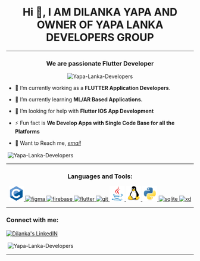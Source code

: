 <h1 align="center">Hi 👋, I AM DILANKA YAPA AND OWNER OF YAPA LANKA DEVELOPERS GROUP </h1>

---

<h3 align="center">We are passionate Flutter Developer</h3>
<p align="center"><img src="https://github-profile-trophy.vercel.app/?username=dilankayapagit&theme=buddhism&column=4&margin-w=15&margin-h=15" alt="Yapa-Lanka-Developers" /></a> </p>

- 🔭 I’m currently working as a **FLUTTER Application Developers**. 

- 🌱 I’m currently learning **ML/AR Based Applications.**

- 🤝 I’m looking for help with **Flutter IOS App Development**

- ⚡ Fun fact is **We Develop Apps with Single Code Base for all the Platforms**

- 💼 Want to Reach me, *[email](mailto:devdilanka@gmail.com)*

<p>&nbsp;<img align="center" src="https://github-readme-stats.vercel.app/api?username=dilankayapagit&count_private=true&show_icons=true&locale=en&theme=synthwave" alt="Yapa-Lanka-Developers" /></p>

---

<h3 align="center">Languages and Tools:</h3>
<p align="center"> <a href="https://www.cprogramming.com/" target="_blank"> <img src="https://raw.githubusercontent.com/devicons/devicon/master/icons/c/c-original.svg" alt="c" width="40" height="40"/> </a> <a href="https://www.figma.com/" target="_blank"> <img src="https://www.vectorlogo.zone/logos/figma/figma-icon.svg" alt="figma" width="40" height="40"/> </a> <a href="https://firebase.google.com/" target="_blank"> <img src="https://www.vectorlogo.zone/logos/firebase/firebase-icon.svg" alt="firebase" width="40" height="40"/> </a> <a href="https://flutter.dev" target="_blank"> <img src="https://www.vectorlogo.zone/logos/flutterio/flutterio-icon.svg" alt="flutter" width="40" height="40"/> </a> <a href="https://git-scm.com/" target="_blank"> <img src="https://www.vectorlogo.zone/logos/git-scm/git-scm-icon.svg" alt="git" width="40" height="40"/> </a> <a href="https://www.java.com" target="_blank"> <img src="https://raw.githubusercontent.com/devicons/devicon/master/icons/java/java-original.svg" alt="java" width="40" height="40"/> </a> <a href="https://www.linux.org/" target="_blank"> <img src="https://raw.githubusercontent.com/devicons/devicon/master/icons/linux/linux-original.svg" alt="linux" width="40" height="40"/> </a> <a href="https://www.python.org" target="_blank"> <img src="https://raw.githubusercontent.com/devicons/devicon/master/icons/python/python-original.svg" alt="python" width="40" height="40"/> </a> <a href="https://www.sqlite.org/" target="_blank"> <img src="https://www.vectorlogo.zone/logos/sqlite/sqlite-icon.svg" alt="sqlite" width="40" height="40"/> </a> <a href="https://www.adobe.com/products/xd.html" target="_blank"> <img src="https://cdn.worldvectorlogo.com/logos/adobe-xd.svg" alt="xd" width="40" height="40"/> </a> </p>
              
              
---
<h3 align="left">Connect with me:</h3>
<p><a href="https://www.linkedin.com/in/dilanka-yapa"><img align="center" alt="Dilanka's LinkedIN" width="22px" src="https://raw.githubusercontent.com/peterthehan/peterthehan/master/assets/linkedin.svg" /></a>
</p>


<p>&nbsp;<img align="center" src="https://github-readme-streak-stats.herokuapp.com/?user=dilankayapagit&theme=synthwave" alt="Yapa-Lanka-Developers"/></p>

---

